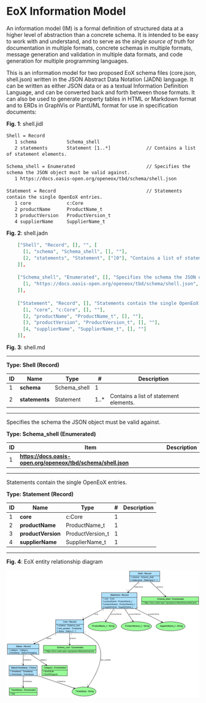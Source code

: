 # EoX Information Model

An information model (IM) is a formal definition of structured data at a higher level of abstraction
than a concrete schema. It is intended to be easy to work with and understand, and to serve as the
*single source of truth* for documentation in multiple formats, concrete schemas in multiple formats,
message generation and validation in multiple data formats, and code generation for multiple
programming languages.

This is an information model for two proposed EoX schema files (core.json, shell.json) written in
the JSON Abstract Data Notation (JADN) language. It can be written as either JSON data
or as a textual Information Definition Language, and can be converted back and forth between those formats.
It can also be used to generate property tables in HTML or Markdown format and to ERDs in GraphVis or PlantUML format
for use in specification documents:

**Fig. 1**: shell.jidl
```
Shell = Record
   1 schema           Schema_shell
   2 statements       Statement [1..*]             // Contains a list of statement elements.

Schema_shell = Enumerated                          // Specifies the schema the JSON object must be valid against.
   1 https://docs.oasis-open.org/openeox/tbd/schema/shell.json

Statement = Record                                 // Statements contain the single OpenEoX entries.
   1 core             c:Core
   2 productName      ProductName_t
   3 productVersion   ProductVersion_t
   4 supplierName     SupplierName_t
```

**Fig. 2**: shell.jadn
```json
    ["Shell", "Record", [], "", [
      [1, "schema", "Schema_shell", [], ""],
      [2, "statements", "Statement", ["]0"], "Contains a list of statement elements."]
    ]],

    ["Schema_shell", "Enumerated", [], "Specifies the schema the JSON object must be valid against.", [
      [1, "https://docs.oasis-open.org/openeox/tbd/schema/shell.json", ""]
    ]],

    ["Statement", "Record", [], "Statements contain the single OpenEoX entries.", [
      [1, "core", "c:Core", [], ""],
      [2, "productName", "ProductName_t", [], ""],
      [3, "productVersion", "ProductVersion_t", [], ""],
      [4, "supplierName", "SupplierName_t", [], ""]
    ]],
```

**Fig. 3**: shell.md

**********
**Type: Shell (Record)**

| ID | Name           | Type         | \#    | Description                            |
|----|----------------|--------------|-------|----------------------------------------|
| 1  | **schema**     | Schema_shell | 1     |                                        |
| 2  | **statements** | Statement    | 1..\* | Contains a list of statement elements. |

**********

Specifies the schema the JSON object must be valid against.

**Type: Schema_shell (Enumerated)**

| ID | Item                                                          | Description |
|----|---------------------------------------------------------------|-------------|
| 1  | **https://docs.oasis-open.org/openeox/tbd/schema/shell.json** |             |

**********

Statements contain the single OpenEoX entries.

**Type: Statement (Record)**

| ID | Name               | Type             | \# | Description |
|----|--------------------|------------------|----|-------------|
| 1  | **core**           | c:Core           | 1  |             |
| 2  | **productName**    | ProductName_t    | 1  |             |
| 3  | **productVersion** | ProductVersion_t | 1  |             |
| 4  | **supplierName**   | SupplierName_t   | 1  |             |

**********

**Fig. 4**: EoX entity relationship diagram

![EoX entity relationship diagram](generated/eox.graphviz.png)